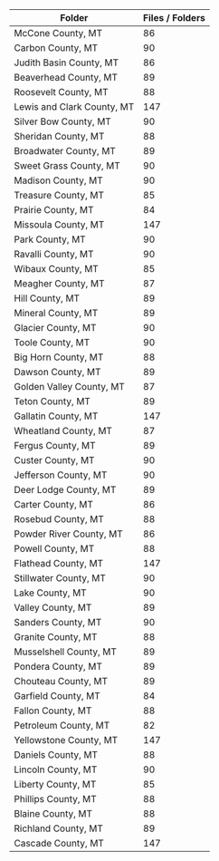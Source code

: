 | Folder                     |   Files / Folders |
|----------------------------|-------------------|
| McCone County, MT          |                86 |
| Carbon County, MT          |                90 |
| Judith Basin County, MT    |                86 |
| Beaverhead County, MT      |                89 |
| Roosevelt County, MT       |                88 |
| Lewis and Clark County, MT |               147 |
| Silver Bow County, MT      |                90 |
| Sheridan County, MT        |                88 |
| Broadwater County, MT      |                89 |
| Sweet Grass County, MT     |                90 |
| Madison County, MT         |                90 |
| Treasure County, MT        |                85 |
| Prairie County, MT         |                84 |
| Missoula County, MT        |               147 |
| Park County, MT            |                90 |
| Ravalli County, MT         |                90 |
| Wibaux County, MT          |                85 |
| Meagher County, MT         |                87 |
| Hill County, MT            |                89 |
| Mineral County, MT         |                89 |
| Glacier County, MT         |                90 |
| Toole County, MT           |                90 |
| Big Horn County, MT        |                88 |
| Dawson County, MT          |                89 |
| Golden Valley County, MT   |                87 |
| Teton County, MT           |                89 |
| Gallatin County, MT        |               147 |
| Wheatland County, MT       |                87 |
| Fergus County, MT          |                89 |
| Custer County, MT          |                90 |
| Jefferson County, MT       |                90 |
| Deer Lodge County, MT      |                89 |
| Carter County, MT          |                86 |
| Rosebud County, MT         |                88 |
| Powder River County, MT    |                86 |
| Powell County, MT          |                88 |
| Flathead County, MT        |               147 |
| Stillwater County, MT      |                90 |
| Lake County, MT            |                90 |
| Valley County, MT          |                89 |
| Sanders County, MT         |                90 |
| Granite County, MT         |                88 |
| Musselshell County, MT     |                89 |
| Pondera County, MT         |                89 |
| Chouteau County, MT        |                89 |
| Garfield County, MT        |                84 |
| Fallon County, MT          |                88 |
| Petroleum County, MT       |                82 |
| Yellowstone County, MT     |               147 |
| Daniels County, MT         |                88 |
| Lincoln County, MT         |                90 |
| Liberty County, MT         |                85 |
| Phillips County, MT        |                88 |
| Blaine County, MT          |                88 |
| Richland County, MT        |                89 |
| Cascade County, MT         |               147 |